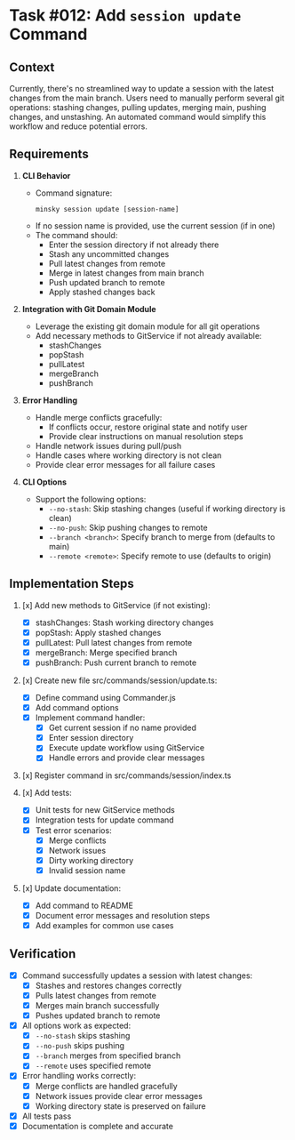# Task #012: Add `session update` Command

## Context

Currently, there's no streamlined way to update a session with the latest changes from the main branch. Users need to manually perform several git operations: stashing changes, pulling updates, merging main, pushing changes, and unstashing. An automated command would simplify this workflow and reduce potential errors.

## Requirements

1. **CLI Behavior**
   - Command signature:
     ```
     minsky session update [session-name]
     ```
   - If no session name is provided, use the current session (if in one)
   - The command should:
     - Enter the session directory if not already there
     - Stash any uncommitted changes
     - Pull latest changes from remote
     - Merge in latest changes from main branch
     - Push updated branch to remote
     - Apply stashed changes back

2. **Integration with Git Domain Module**
   - Leverage the existing git domain module for all git operations
   - Add necessary methods to GitService if not already available:
     - stashChanges
     - popStash
     - pullLatest
     - mergeBranch
     - pushBranch

3. **Error Handling**
   - Handle merge conflicts gracefully:
     - If conflicts occur, restore original state and notify user
     - Provide clear instructions on manual resolution steps
   - Handle network issues during pull/push
   - Handle cases where working directory is not clean
   - Provide clear error messages for all failure cases

4. **CLI Options**
   - Support the following options:
     - `--no-stash`: Skip stashing changes (useful if working directory is clean)
     - `--no-push`: Skip pushing changes to remote
     - `--branch <branch>`: Specify branch to merge from (defaults to main)
     - `--remote <remote>`: Specify remote to use (defaults to origin)

## Implementation Steps

1. [x] Add new methods to GitService (if not existing):
   - [x] stashChanges: Stash working directory changes
   - [x] popStash: Apply stashed changes
   - [x] pullLatest: Pull latest changes from remote
   - [x] mergeBranch: Merge specified branch
   - [x] pushBranch: Push current branch to remote

2. [x] Create new file src/commands/session/update.ts:
   - [x] Define command using Commander.js
   - [x] Add command options
   - [x] Implement command handler:
     - [x] Get current session if no name provided
     - [x] Enter session directory
     - [x] Execute update workflow using GitService
     - [x] Handle errors and provide clear messages

3. [x] Register command in src/commands/session/index.ts

4. [x] Add tests:
   - [x] Unit tests for new GitService methods
   - [x] Integration tests for update command
   - [x] Test error scenarios:
     - [x] Merge conflicts
     - [x] Network issues
     - [x] Dirty working directory
     - [x] Invalid session name

5. [x] Update documentation:
   - [x] Add command to README
   - [x] Document error messages and resolution steps
   - [x] Add examples for common use cases

## Verification

- [x] Command successfully updates a session with latest changes:
  - [x] Stashes and restores changes correctly
  - [x] Pulls latest changes from remote
  - [x] Merges main branch successfully
  - [x] Pushes updated branch to remote
- [x] All options work as expected:
  - [x] `--no-stash` skips stashing
  - [x] `--no-push` skips pushing
  - [x] `--branch` merges from specified branch
  - [x] `--remote` uses specified remote
- [x] Error handling works correctly:
  - [x] Merge conflicts are handled gracefully
  - [x] Network issues provide clear error messages
  - [x] Working directory state is preserved on failure
- [x] All tests pass
- [x] Documentation is complete and accurate 
